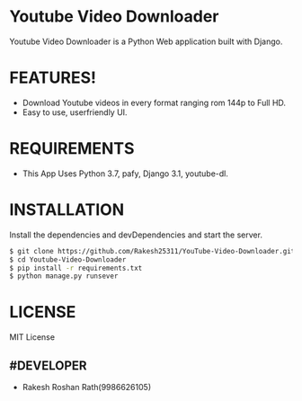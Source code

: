 # Youtube Video Downloader

Youtube Video Downloader is a Python Web application built with Django.



# FEATURES!

  - Download Youtube videos in every format ranging rom 144p to Full HD.
  - Easy to use, userfriendly UI.


# REQUIREMENTS
  - This App Uses Python 3.7, pafy, Django 3.1, youtube-dl.

# INSTALLATION

Install the dependencies and devDependencies and start the server.

```sh
$ git clone https://github.com/Rakesh25311/YouTube-Video-Downloader.git
$ cd Youtube-Video-Downloader
$ pip install -r requirements.txt
$ python manage.py runsever
```

# LICENSE
MIT License

#DEVELOPER
-----------
 - Rakesh Roshan Rath(9986626105)
